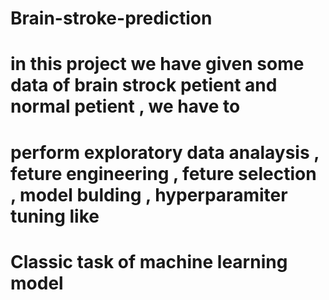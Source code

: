 # Brain-stroke-prediction
# in this project we have given some data of brain strock petient and normal petient , we have to 
# perform exploratory data analaysis , feture engineering , feture selection , model bulding , hyperparamiter tuning like 
# Classic task of machine learning model 

